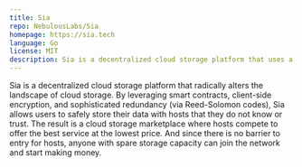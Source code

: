 ```yaml
---
title: Sia
repo: NebulousLabs/Sia
homepage: https://sia.tech
language: Go
license: MIT
description: Sia is a decentralized cloud storage platform that uses a blockchain to facilitate payments.
---
```


Sia is a decentralized cloud storage platform that radically alters the landscape of cloud storage. By leveraging smart contracts, client-side encryption, and sophisticated redundancy (via Reed-Solomon codes), Sia allows users to safely store their data with hosts that they do not know or trust. The result is a cloud storage marketplace where hosts compete to offer the best service at the lowest price. And since there is no barrier to entry for hosts, anyone with spare storage capacity can join the network and start making money.
